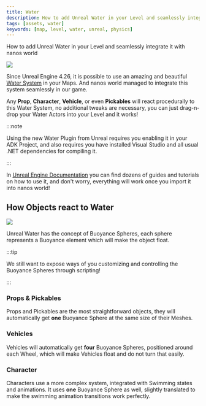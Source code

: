 ```yaml
---
title: Water
description: How to add Unreal Water in your Level and seamlessly integrate it with nanos world
tags: [assets, water]
keywords: [map, level, water, unreal, physics]
---
```



How to add Unreal Water in your Level and seamlessly integrate it with nanos world

![](/img/docs/water.webp)

Since Unreal Engine 4.26, it is possible to use an amazing and beautiful [Water System](https://docs.unrealengine.com/4.27/en-US/BuildingWorlds/Water/) in your Maps. And nanos world managed to integrate this system seamlessly in our game.

Any **Prop**, **Character**, **Vehicle**, or even **Pickables** will react procedurally to this Water System, no additional tweaks are necessary, you can just drag-n-drop your Water Actors into your Level and it works!

:::note

Using the new Water Plugin from Unreal requires you enabling it in your ADK Project, and also requires you have installed Visual Studio and all usual .NET dependencies for compiling it.

:::

In [Unreal Engine Documentation](https://docs.unrealengine.com/4.27/en-US/BuildingWorlds/Water/) you can find dozens of guides and tutorials on how to use it, and don't worry, everything will work once you import it into nanos world!


## How Objects react to Water

![](/img/docs/water-boat.webp)

Unreal Water has the concept of Buoyance Spheres, each sphere represents a Buoyance element which will make the object float.

:::tip

We still want to expose ways of you customizing and controlling the Buoyance Spheres through scripting!

:::


### Props & Pickables

Props and Pickables are the most straightforward objects, they will automatically get **one** Buoyance Sphere at the same size of their Meshes.

### Vehicles

Vehicles will automatically get **four** Buoyance Spheres, positioned around each Wheel, which will make Vehicles float and do not turn that easily.

### Character

Characters use a more complex system, integrated with Swimming states and animations. It uses **one** Buoyance Sphere as well, slightly translated to make the swimming animation transitions work perfectly.